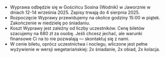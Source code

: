 - Wyprawa odbędzie się w Gościńcu Sosina (Wodnik) w Jaworznie w dniach 12-14 września 2025. Zapisy trwają do 4 sierpnia 2025.
- Rozpoczęcie Wyprawy przewidujemy na okolice godziny 15:00 w piątek. Zakończenie w niedzielę po śniadaniu.
- Koszt Wyprawy jest zależny od liczby uczestników. Cenę biletów szacujemy na 680 zł za osobę. Jeśli chcesz jechać, ale warunki finansowe Ci na to nie pozwalają — skontaktuj się z nami.
- W cenie biletu, oprócz uczestnictwa i noclegu, wliczone jest pełne wyżywienie w wersji wegetariańskiej: 2x śniadanie, 2x obiad, 2x kolacja.
